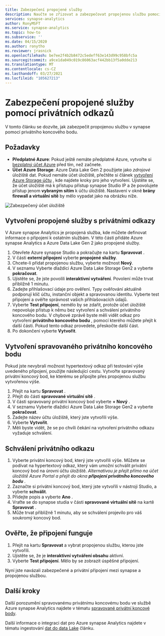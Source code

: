 ```yaml
---
title: Zabezpečení propojené služby
description: Naučte se zřizovat a zabezpečovat propojenou službu pomocí spravované virtuální sítě.
services: synapse-analytics
author: RonyMSFT
ms.service: synapse-analytics
ms.topic: how-to
ms.subservice: ''
ms.date: 04/15/2020
ms.author: ronytho
ms.reviewer: jrasnick
ms.openlocfilehash: be7ee2f4b2b8472c5edeff63e143d99c958bfc5a
ms.sourcegitcommit: a9ce1da049c019c86063acf442bb13f5a0dde213
ms.translationtype: MT
ms.contentlocale: cs-CZ
ms.lasthandoff: 03/27/2021
ms.locfileid: "105627213"
---
```

# <a name="secure-a-linked-service-with-private-links"></a>Zabezpečení propojené služby pomocí privátních odkazů

V tomto článku se dozvíte, jak zabezpečit propojenou službu v synapse pomocí privátního koncového bodu.

## <a name="prerequisites"></a>Požadavky

* **Předplatné Azure**: Pokud ještě nemáte předplatné Azure, vytvořte si [bezplatný účet Azure](https://azure.microsoft.com/free/) před tím, než začnete.
* **Účet Azure Storage**: Azure Data Lake Gen 2 použijete jako *zdrojové* úložiště dat. Pokud nemáte účet úložiště, přečtěte si článek [vytvoření Azure Storage účtu](../../storage/common/storage-account-create.md) , kde najdete kroky pro jeho vytvoření. Ujistěte se, že účet úložiště má k přístupu přístup synapse Studio IP a že povolujete přístup jenom **vybraným sítím** k účtu úložiště. Nastavení v okně **brány firewall a virtuální sítě** by mělo vypadat jako na obrázku níže.

![Zabezpečený účet úložiště](./media/secure-storage-account.png)

## <a name="create-a-linked-service-with-private-links"></a>Vytvoření propojené služby s privátními odkazy

V Azure synapse Analytics je propojená služba, kde můžete definovat informace o připojení k ostatním službám. V této části přidáte Azure synapse Analytics a Azure Data Lake Gen 2 jako propojené služby.

1. Otevřete Azure synapse Studio a pokračujte na kartu **Spravovat** .
1. V části **externí připojení** vyberte **propojené služby**.
1. Chcete-li přidat propojenou službu, vyberte možnost **Nový**.
1. V seznamu Vyberte dlaždici Azure Data Lake Storage Gen2 a vyberte **pokračovat**.
1. Ujistěte se, že jste povolili **interaktivní vytváření**. Povolení může trvat přibližně 1 minutu. 
1. Zadejte přihlašovací údaje pro ověření. Typy ověřování aktuálně podporují klíč účtu, instanční objekt a spravovanou identitu. Vyberte test připojení a ověřte správnost vašich přihlašovacích údajů.
1. Vyberte **Test připojení**, nemělo by se zdařit, protože účet úložiště nepovoluje přístup k němu bez vytvoření a schválení privátního koncového bodu. V chybové zprávě byste měli vidět odkaz pro vytvoření **privátního koncového bodu** , pomocí kterého můžete přejít k další části. Pokud tento odkaz provedete, přeskočte další část.
1. Po dokončení vyberte **Vytvořit**.

## <a name="create-a-managed-private-endpoint"></a>Vytvoření spravovaného privátního koncového bodu

Pokud jste nevybrali možnost hypertextový odkaz při testování výše uvedeného připojení, použijte následující cestu. Vytvořte spravovaný privátní koncový bod, ke kterému se připojíte přes propojenou službu vytvořenou výše.

1. Přejít na kartu **Spravovat** .
1. Přejít do části **spravované virtuální sítě** .
1. V části spravovaný privátní koncový bod vyberte **+ Nový** .
1. V seznamu Vyberte dlaždici Azure Data Lake Storage Gen2 a vyberte **pokračovat**.
1. Zadejte název účtu úložiště, který jste vytvořili výše.
1. Vyberte **Vytvořit**.
1. Měli byste vidět, že se po chvíli čekání na vytvoření privátního odkazu vyžaduje schválení.

## <a name="private-link-approval"></a>Schválení privátního odkazu
1. Vyberte privátní koncový bod, který jste vytvořili výše. Můžete se podívat na hypertextový odkaz, který vám umožní schválit privátní koncový bod na úrovni účtu úložiště. *Alternativou je přejít přímo na účet úložiště Azure Portal a přejít do okna **připojení privátního koncového bodu** .*
1. Zaznačte si privátní koncový bod, který jste vytvořili v nástroji Studio, a vyberte **schválit**.
1. Přidejte popis a vyberte **Ano** .
1. Vraťte se do synapse studia v části **spravované virtuální sítě** na kartě **Spravovat** .
1. Může trvat přibližně 1 minutu, aby se schválení projevilo pro váš soukromý koncový bod.

## <a name="check-the-connection-works"></a>Ověřte, že připojení funguje
1. Přejít na kartu **Spravovat** a vybrat propojenou službu, kterou jste vytvořili.
1. Ujistěte se, že je **interaktivní vytváření obsahu** aktivní.
1. Vyberte **Test připojení**. Mělo by se zobrazit úspěšné připojení.

Nyní jste navázali zabezpečené a privátní připojení mezi synapse a propojenou službou.

## <a name="next-steps"></a>Další kroky


Další porozumění spravovanému privátnímu koncovému bodu ve službě Azure synapse Analytics najdete v tématu [spravované privátní koncové body](../security/synapse-workspace-managed-private-endpoints.md).


Další informace o integraci dat pro Azure synapse Analytics najdete v tématu ingestování [dat do data Lake](data-integration-data-lake.md) článku.